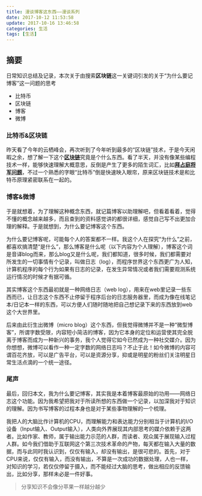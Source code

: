 ```yaml
---
title: 漫谈博客这东西——漫谈系列
date: 2017-10-12 11:53:58
update: 2017-10-16 13:46:58
categories: 生活
tags: [生活]
---
```


## 摘要

日常知识总结及记录，本次关于由搜索**区块链**这一关键词引发的关于“为什么要记博客”这一问题的思考

- 比特币
- 区块链
- 博客
- 微博

<!-- more -->

### 比特币&区块链
昨天看了今年的云栖峰会，再次听到了今年听到最多的“区块链”技术，于是今天闲暇之余，想了解一下这个<b><a href="http://www.8btc.com/what-is-blockchain">区块链</a></b>究竟是个什么东西。看了半天，并没有像某些编程技术一样，能够快速理解大概意思，反倒是产生了更多的陌生词汇，比如<b><a href="https://baike.baidu.com/item/%E6%8B%9C%E5%8D%A0%E5%BA%AD%E5%B0%86%E5%86%9B%E9%97%AE%E9%A2%98/265656?fr=aladdin">拜占庭将军问题</a></b>，不过一个熟悉的字眼“比特币”倒是快速映入眼帘，原来区块链技术是和比特币原理紧密联系在一起的。

### 博客&微博
于是就想着，为了理解这种概念东西，就记篇博客以助理解吧，但看着看着，觉得不懂的概念越来越多，而且查到的资料感觉讲的都很详细，感觉自己写不出更加合理的解释。于是就想到，为什么要记博客这个东西。

为什么要记博客呢，可能每个人的答案都不一样。我这个人在探究“为什么”之前，都喜欢搞清楚“是什么”，那么博客是什么呢（以下内容为个人理解），博客这个词是音译blog而来，那么blog又是什么呢，我们都知道，很多时候，我们都需要对所发生的一切事情有个记录，叫做日志（log），而程序世界这个东西更广为人知，计算机程序的每个行为如果有日志的记录，在发生异常情况或者我们需要观测系统运行情况的时候才有据可循。

其实博客这个东西最初就是一种网络日志（web log），用来在web里记录一些东西而已，让日志这个东西不止停留于程序后台的日志服务器里，而成为像在线笔记本/日记本一样的东西，可以方便人们随时随地把自己想记录下来的东西放到web这个大世界里。

后来由此衍生出微博（micro blog）这个东西，但我觉得微博并不是一种“微型博客”，所谓字数受限，内容短小简洁的博客，因为它本身的定位和运营使其完全脱离于博客而成为一种新兴的事务，我个人觉得它如今已然成为一种社交媒介。因为你想想，微博可以看作一种一定字数的网络日志吗？不止于此！如今微博的内容可谓百花齐放，可以是广告平台，可以是资源分享，抑或是明星的粉丝们关注明星日常生活点滴的一个统一途径。

### 尾声

最后，回归本文，我为什么要记博客，其实我是本着博客最原始的功用——网络日志这个功能。因为我希望把我对于所读所想的东西做一个记录，以加深我对于知识的理解。因为书写博客的过程本身也是对于某些事物理解的一个梳理。

我把人的大脑比作计算机的CPU，而理解能力和表达能力分别相当于计算机的I/O设备（Input输入、Output输入），人类向外界展现其内部思考的媒介依赖于这两者。比如作家、教师，属于输出能力示范的人群，而读者、观众属于展现输入过程人群。如今我们借助于互联网这个第三次技术革命的产物，每天都在输入大量的数据，而与此同时我认识到，仅仅有输入，却没有输出，是很可悲的。首先，对于CPU来说，仅仅有输入，而没有输出，不算是一次成功的数据处理，人也一样，对知识的学习，若仅仅停留于摄入，而不能经过大脑的思考，做出相应的反馈输出，比如分享，那样未必是一件好事。

> 分享知识不会像分苹果一样越分越少
